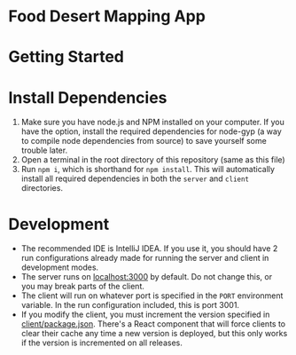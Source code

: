 # Food Desert Mapping App

Getting Started
==========

# Install Dependencies

1. Make sure you have node.js and NPM installed on your computer.  If you have the option, install the required 
dependencies for node-gyp (a way to compile node dependencies from source) to save yourself some trouble later.
2. Open a terminal in the root directory of this repository (same as this file)
3. Run `npm i`, which is shorthand for `npm install`.  This will automatically install all required dependencies in both
the `server` and `client` directories.

# Development

- The recommended IDE is IntelliJ IDEA.  If you use it, you should have 2 run configurations already made for running
the server and client in development modes.
- The server runs on [localhost:3000](http://localhost:3000) by default.  Do not change this, or you may break parts of the client.
- The client will run on whatever port is specified in the `PORT` environment variable.  In the run configuration included,
this is port 3001.
- If you modify the client, you must increment the version specified in [client/package.json](client/package.json).  There's
a React component that will force clients to clear their cache any time a new version is deployed, but this only works
if the version is incremented on all releases.
